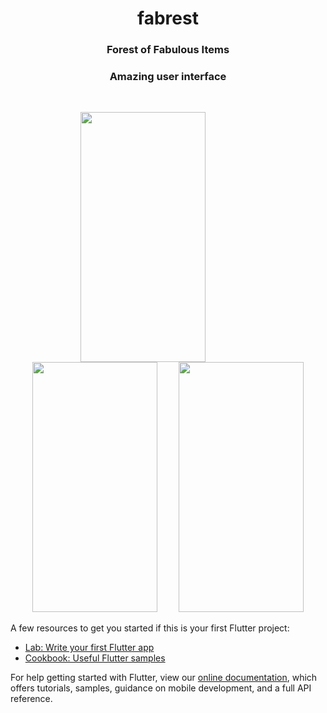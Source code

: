 <h1 align="center" font-size="40px">fabrest</h1>
<h3 align="center">Forest of Fabulous Items</h3>
<h3 align="center">Amazing user interface</h3><br>
<p align="center">
<img src="https://user-images.githubusercontent.com/98035119/173988543-722c8a4f-13fc-4890-be19-348c41afb03e.png" width="200" height="400" style="margin-right: 80"/>
  <img src="https://user-images.githubusercontent.com/98035119/173988543-722c8a4f-13fc-4890-be19-348c41afb03e.png" width="200" height="400"  style="margin-right: 30px"/>
  <img src="https://user-images.githubusercontent.com/98035119/173988543-722c8a4f-13fc-4890-be19-348c41afb03e.png" width="200" height="400" margin-right: 10px/>
</p>


A few resources to get you started if this is your first Flutter project:

- [Lab: Write your first Flutter app](https://flutter.dev/docs/get-started/codelab)
- [Cookbook: Useful Flutter samples](https://flutter.dev/docs/cookbook)

For help getting started with Flutter, view our
[online documentation](https://flutter.dev/docs), which offers tutorials,
samples, guidance on mobile development, and a full API reference.
